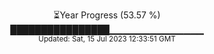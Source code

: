 <p align="center">
⏳Year Progress (53.57 %) <br>
████████████████▁▁▁▁▁▁▁▁▁▁▁▁▁▁ <br>
<sub>Updated: Sat, 15 Jul 2023 12:33:51 GMT</sub>
</p>

